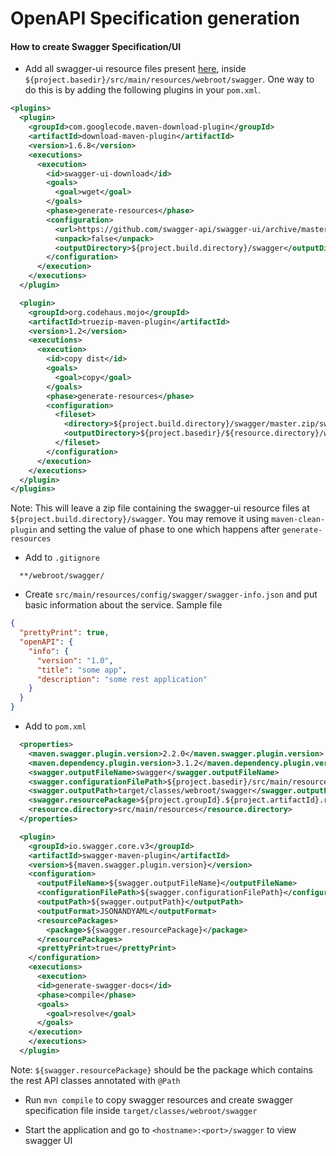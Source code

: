 # OpenAPI Specification generation

#### How to create Swagger Specification/UI
* Add all swagger-ui resource files present [here](https://github.com/swagger-api/swagger-ui/tree/master/dist), inside `${project.basedir}/src/main/resources/webroot/swagger`. One way to do this is by adding the following plugins in your `pom.xml`.
```xml
<plugins>
  <plugin>
    <groupId>com.googlecode.maven-download-plugin</groupId>
    <artifactId>download-maven-plugin</artifactId>
    <version>1.6.8</version>
    <executions>
      <execution>
        <id>swagger-ui-download</id>
        <goals>
          <goal>wget</goal>
        </goals>
        <phase>generate-resources</phase>
        <configuration>
          <url>https://github.com/swagger-api/swagger-ui/archive/master.zip</url>
          <unpack>false</unpack>
          <outputDirectory>${project.build.directory}/swagger</outputDirectory>
        </configuration>
      </execution>
    </executions>
  </plugin>

  <plugin>
    <groupId>org.codehaus.mojo</groupId>
    <artifactId>truezip-maven-plugin</artifactId>
    <version>1.2</version>
    <executions>
      <execution>
        <id>copy dist</id>
        <goals>
          <goal>copy</goal>
        </goals>
        <phase>generate-resources</phase>
        <configuration>
          <fileset>
            <directory>${project.build.directory}/swagger/master.zip/swagger-ui-master/dist</directory>
            <outputDirectory>${project.basedir}/${resource.directory}/webroot/swagger</outputDirectory>
          </fileset>
        </configuration>
      </execution>
    </executions>
  </plugin>
</plugins>
```
Note: This will leave a zip file containing the swagger-ui resource files at `${project.build.directory}/swagger`. You may remove it using `maven-clean-plugin` and setting the value of phase to one which happens after `generate-resources`

* Add to `.gitignore`
```gitignore
  **/webroot/swagger/
```

* Create `src/main/resources/config/swagger/swagger-info.json` and put basic information about the service. Sample file
```json
{
  "prettyPrint": true,
  "openAPI": {
    "info": {
      "version": "1.0",
      "title": "some app",
      "description": "some rest application"
    }
  }
}
```

* Add to `pom.xml`
```xml
  <properties>
    <maven.swagger.plugin.version>2.2.0</maven.swagger.plugin.version>
    <maven.dependency.plugin.version>3.1.2</maven.dependency.plugin.version>
    <swagger.outputFileName>swagger</swagger.outputFileName>
    <swagger.configurationFilePath>${project.basedir}/src/main/resources/config/swagger/swagger-info.json</swagger.configurationFilePath>
    <swagger.outputPath>target/classes/webroot/swagger</swagger.outputPath>
    <swagger.resourcePackage>${project.groupId}.${project.artifactId}.rest</swagger.resourcePackage>
    <resource.directory>src/main/resources</resource.directory>
  </properties>

  <plugin>
    <groupId>io.swagger.core.v3</groupId>
    <artifactId>swagger-maven-plugin</artifactId>
    <version>${maven.swagger.plugin.version}</version>
    <configuration>
      <outputFileName>${swagger.outputFileName}</outputFileName>
      <configurationFilePath>${swagger.configurationFilePath}</configurationFilePath>
      <outputPath>${swagger.outputPath}</outputPath>
      <outputFormat>JSONANDYAML</outputFormat>
      <resourcePackages>
        <package>${swagger.resourcePackage}</package>
      </resourcePackages>
      <prettyPrint>true</prettyPrint>
    </configuration>
    <executions>
      <execution>
      <id>generate-swagger-docs</id>
      <phase>compile</phase>
      <goals>
        <goal>resolve</goal>
      </goals>
    </execution>
    </executions>
  </plugin>
```
Note: `${swagger.resourcePackage}` should be the package which contains the rest API classes annotated with `@Path`

* Run `mvn compile` to copy swagger resources and create swagger specification file inside `target/classes/webroot/swagger`

* Start the application and go to `<hostname>:<port>/swagger` to view swagger UI
